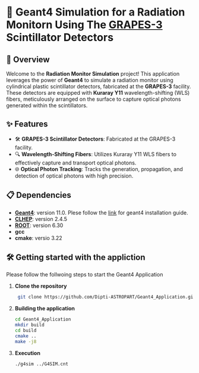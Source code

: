 # 🎯 **Geant4 Simulation for a Radiation Monitorn Using The [GRAPES-3](https://www.tifr.res.in/grapes3/) Scintillator Detectors**

## 🌟 **Overview**

Welcome to the **Radiation Monitor Simulation** project! This application leverages the power of **Geant4** to simulate a radiation monitor using cylindrical plastic scintillator detectors, fabricated at the **GRAPES-3** facility. These detectors are equipped with **Kuraray Y11** wavelength-shifting (WLS) fibers, meticulously arranged on the surface to capture optical photons generated within the scintillators.

## ✨ **Features**

- 🛠 **GRAPES-3 Scintillator Detectors**: Fabricated at the GRAPES-3 facility.
- 🔍 **Wavelength-Shifting Fibers**: Utilizes Kuraray Y11 WLS fibers to effectively capture and transport optical photons.
- 🌐 **Optical Photon Tracking**: Tracks the generation, propagation, and detection of optical photons with high precision.

## 📋 **Dependencies**

- **[Geant4](https://geant4.web.cern.ch/)**: version 11.0. Plese follow the [link](https://geant4-userdoc.web.cern.ch/UsersGuides/InstallationGuide/html/index.html) for geant4 installation guide.
- **[CLHEP](https://proj-clhep.web.cern.ch/proj-clhep/)**: version 2.4.5
- **[ROOT](https://root.cern/)**: version 6.30
- **gcc**
- **cmake**: versio 3.22 

## 🛠 **Getting started with the appliction**
Please follow the follwoing steps to start the Geant4 Application
1. **Clone the repository**
   ```bash
    git clone https://github.com/Dipti-ASTROPART/Geant4_Application.git
2. **Building the application**
   ```bash
   cd Geant4_Application
   mkdir build
   cd build
   cmake ..
   make -j8
3. **Execution**
   ```bash
   ./g4sim ../G4SIM.cnt
